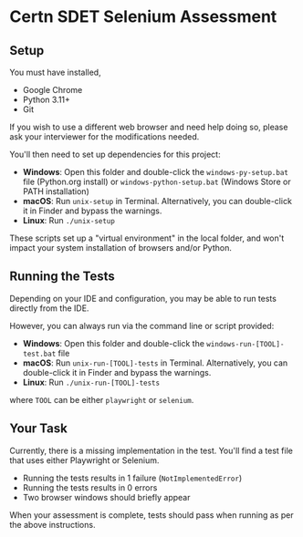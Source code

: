 # Certn SDET Selenium Assessment

## Setup

You must have installed,

- Google Chrome
- Python 3.11+
- Git

If you wish to use a different web browser and need help doing so, please ask
your interviewer for the modifications needed.

You'll then need to set up dependencies for this project:

- **Windows**: Open this folder and double-click the `windows-py-setup.bat` file
  (Python.org install) or `windows-python-setup.bat` (Windows Store or PATH
  installation)
- **macOS**: Run `unix-setup` in Terminal. Alternatively, you can double-click
  it in Finder and bypass the warnings.
- **Linux**: Run `./unix-setup`

These scripts set up a "virtual environment" in the local folder, and won't
impact your system installation of browsers and/or Python.

## Running the Tests

Depending on your IDE and configuration, you may be able to run tests directly
from the IDE.

However, you can always run via the command line or script provided:
- **Windows**: Open this folder and double-click the `windows-run-[TOOL]-test.bat`
  file
- **macOS**: Run `unix-run-[TOOL]-tests` in Terminal. Alternatively, you can
  double-click it in Finder and bypass the warnings.
- **Linux**: Run `./unix-run-[TOOL]-tests`

where `TOOL` can be either `playwright` or `selenium`.

## Your Task

Currently, there is a missing implementation in the test. You'll find a test file
that uses either Playwright or Selenium.

- Running the tests results in 1 failure (`NotImplementedError`)
- Running the tests results in 0 errors
- Two browser windows should briefly appear

When your assessment is complete, tests should pass when running as per the
above instructions.
